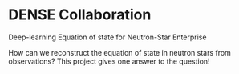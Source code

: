 # DENSE Collaboration

Deep-learning Equation of state for Neutron-Star Enterprise

How can we reconstruct the equation of state in neutron stars from observations?
This project gives one answer to the question!
